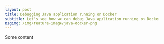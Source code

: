 ```yaml
---
layout: post
title: Debugging Java application running on Docker
subtitle: Let's see how we can debug Java application running on Docker. Remote debugging to the rescue
bigimg: /img/feature-image/java-docker-png
---
```



Some content